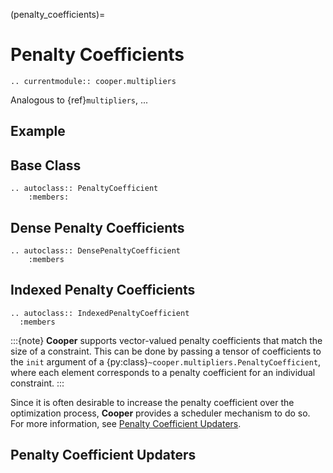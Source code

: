 (penalty_coefficients)=

# Penalty Coefficients

```{eval-rst}
.. currentmodule:: cooper.multipliers
```

Analogous to {ref}`multipliers`, ...

## Example


## Base Class

```{eval-rst}
.. autoclass:: PenaltyCoefficient
    :members:
```

## Dense Penalty Coefficients

```{eval-rst}
.. autoclass:: DensePenaltyCoefficient
    :members
```

## Indexed Penalty Coefficients

```{eval-rst}
.. autoclass:: IndexedPenaltyCoefficient
  :members
```

:::{note}
**Cooper** supports vector-valued penalty coefficients that match the size of a constraint. This can be done by passing a tensor of coefficients to the `init` argument of a {py:class}`~cooper.multipliers.PenaltyCoefficient`, where each element corresponds to a penalty coefficient for an individual constraint.
:::

Since it is often desirable to increase the penalty coefficient over the optimization process, **Cooper** provides a scheduler mechanism to do so. For more information, see [Penalty Coefficient Updaters](#penalty-coefficient-updaters).


## Penalty Coefficient Updaters
